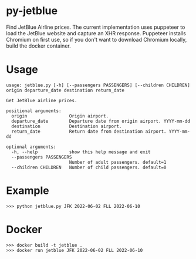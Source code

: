 # py-jetblue
Find JetBlue Airline prices. The current implementation uses puppeteer to load the JetBlue website and capture an XHR response. Puppeteer installs Chromium on first use, so if you don't want to download Chromium locally, build the docker container.

# Usage
```
usage: jetblue.py [-h] [--passengers PASSENGERS] [--children CHILDREN] origin departure_date destination return_date

Get JetBlue airline prices.

positional arguments:
  origin                Origin airport.
  departure_date        Departure date from origin airport. YYYY-mm-dd
  destination           Destination airport.
  return_date           Return date from destination airport. YYYY-mm-dd

optional arguments:
  -h, --help            show this help message and exit
  --passengers PASSENGERS
                        Number of adult passengers. default=1
  --children CHILDREN   Number of child passengers. default=0
```

# Example
```
>>> python jetblue.py JFK 2022-06-02 FLL 2022-06-10

```

# Docker

```
>>> docker build -t jetblue .
>>> docker run jetblue JFK 2022-06-02 FLL 2022-06-10

```